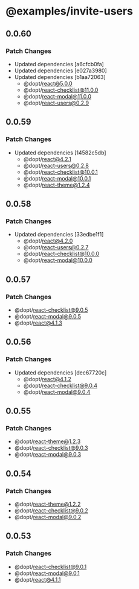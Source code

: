 # @examples/invite-users

## 0.0.60

### Patch Changes

- Updated dependencies [a6cfcb0fa]
- Updated dependencies [e027a3980]
- Updated dependencies [b1aa72063]
  - @dopt/react@5.0.0
  - @dopt/react-checklist@11.0.0
  - @dopt/react-modal@11.0.0
  - @dopt/react-users@0.2.9

## 0.0.59

### Patch Changes

- Updated dependencies [14582c5db]
  - @dopt/react@4.2.1
  - @dopt/react-users@0.2.8
  - @dopt/react-checklist@10.0.1
  - @dopt/react-modal@10.0.1
  - @dopt/react-theme@1.2.4

## 0.0.58

### Patch Changes

- Updated dependencies [33edbe1f1]
  - @dopt/react@4.2.0
  - @dopt/react-users@0.2.7
  - @dopt/react-checklist@10.0.0
  - @dopt/react-modal@10.0.0

## 0.0.57

### Patch Changes

- @dopt/react-checklist@9.0.5
- @dopt/react-modal@9.0.5
- @dopt/react@4.1.3

## 0.0.56

### Patch Changes

- Updated dependencies [dec67720c]
  - @dopt/react@4.1.2
  - @dopt/react-checklist@9.0.4
  - @dopt/react-modal@9.0.4

## 0.0.55

### Patch Changes

- @dopt/react-theme@1.2.3
- @dopt/react-checklist@9.0.3
- @dopt/react-modal@9.0.3

## 0.0.54

### Patch Changes

- @dopt/react-theme@1.2.2
- @dopt/react-checklist@9.0.2
- @dopt/react-modal@9.0.2

## 0.0.53

### Patch Changes

- @dopt/react-checklist@9.0.1
- @dopt/react-modal@9.0.1
- @dopt/react@4.1.1

